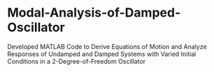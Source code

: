 # Modal-Analysis-of-Damped-Oscillator
Developed MATLAB Code to Derive Equations of Motion and Analyze Responses of Undamped and Damped Systems with Varied Initial Conditions in a 2-Degree-of-Freedom Oscillator
